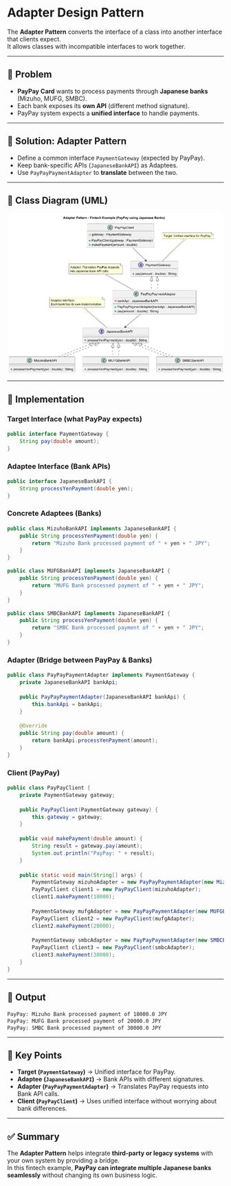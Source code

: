 # Adapter Design Pattern

The **Adapter Pattern** converts the interface of a class into another interface that clients expect.  
It allows classes with incompatible interfaces to work together.

---

## 🔹 Problem
- **PayPay Card** wants to process payments through **Japanese banks** (Mizuho, MUFG, SMBC).  
- Each bank exposes its **own API** (different method signature).  
- PayPay system expects a **unified interface** to handle payments.  

---

## 🔹 Solution: Adapter Pattern
- Define a common interface `PaymentGateway` (expected by PayPay).  
- Keep bank-specific APIs (`JapaneseBankAPI`) as Adaptees.  
- Use `PayPayPaymentAdapter` to **translate** between the two.  

---

## 🔹 Class Diagram (UML)

![UML](adaptor-Adapter_Pattern___Fintech_Example__PayPay_using_Japanese_Banks_.png)

---

## 🔹 Implementation

### Target Interface (what PayPay expects)
```java
public interface PaymentGateway {
    String pay(double amount);
}
```

### Adaptee Interface (Bank APIs)
```java
public interface JapaneseBankAPI {
    String processYenPayment(double yen);
}
```

### Concrete Adaptees (Banks)
```java
public class MizuhoBankAPI implements JapaneseBankAPI {
    public String processYenPayment(double yen) {
        return "Mizuho Bank processed payment of " + yen + " JPY";
    }
}
```

```java
public class MUFGBankAPI implements JapaneseBankAPI {
    public String processYenPayment(double yen) {
        return "MUFG Bank processed payment of " + yen + " JPY";
    }
}
```

```java
public class SMBCBankAPI implements JapaneseBankAPI {
    public String processYenPayment(double yen) {
        return "SMBC Bank processed payment of " + yen + " JPY";
    }
}
```

### Adapter (Bridge between PayPay & Banks)
```java
public class PayPayPaymentAdapter implements PaymentGateway {
    private JapaneseBankAPI bankApi;

    public PayPayPaymentAdapter(JapaneseBankAPI bankApi) {
        this.bankApi = bankApi;
    }

    @Override
    public String pay(double amount) {
        return bankApi.processYenPayment(amount);
    }
}
```

### Client (PayPay)
```java
public class PayPayClient {
    private PaymentGateway gateway;

    public PayPayClient(PaymentGateway gateway) {
        this.gateway = gateway;
    }

    public void makePayment(double amount) {
        String result = gateway.pay(amount);
        System.out.println("PayPay: " + result);
    }

    public static void main(String[] args) {
        PaymentGateway mizuhoAdapter = new PayPayPaymentAdapter(new MizuhoBankAPI());
        PayPayClient client1 = new PayPayClient(mizuhoAdapter);
        client1.makePayment(10000);

        PaymentGateway mufgAdapter = new PayPayPaymentAdapter(new MUFGBankAPI());
        PayPayClient client2 = new PayPayClient(mufgAdapter);
        client2.makePayment(20000);

        PaymentGateway smbcAdapter = new PayPayPaymentAdapter(new SMBCBankAPI());
        PayPayClient client3 = new PayPayClient(smbcAdapter);
        client3.makePayment(30000);
    }
}
```

---

## 🔹 Output
```
PayPay: Mizuho Bank processed payment of 10000.0 JPY
PayPay: MUFG Bank processed payment of 20000.0 JPY
PayPay: SMBC Bank processed payment of 30000.0 JPY
```

---

## 🔎 Key Points
- **Target (`PaymentGateway`)** → Unified interface for PayPay.  
- **Adaptee (`JapaneseBankAPI`)** → Bank APIs with different signatures.  
- **Adapter (`PayPayPaymentAdapter`)** → Translates PayPay requests into Bank API calls.  
- **Client (`PayPayClient`)** → Uses unified interface without worrying about bank differences.  

---

## ✅ Summary
The **Adapter Pattern** helps integrate **third-party or legacy systems** with your own system by providing a bridge.  
In this fintech example, **PayPay can integrate multiple Japanese banks seamlessly** without changing its own business logic.

